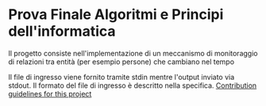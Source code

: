 # Prova Finale Algoritmi e Principi dell'informatica
Il progetto consiste nell'implementazione di un meccanismo di monitoraggio di relazioni tra entità (per esempio persone) che cambiano nel tempo

Il file di ingresso viene fornito tramite stdin mentre l'output inviato via stdout. Il formato del file di ingresso è descritto nella specifica.
[Contribution guidelines for this project](docs/CONTRIBUTING.md)
